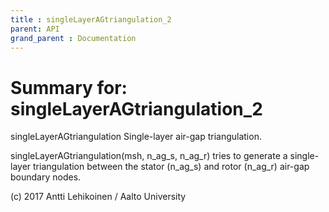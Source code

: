 ```yaml
---
title : singleLayerAGtriangulation_2
parent: API
grand_parent : Documentation
---
```

# Summary for: **singleLayerAGtriangulation_2**

singleLayerAGtriangulation Single-layer air-gap triangulation.

singleLayerAGtriangulation(msh, n_ag_s, n_ag_r) tries to generate a
single-layer triangulation between the stator (n_ag_s) and rotor (n_ag_r)
air-gap boundary nodes.

(c) 2017 Antti Lehikoinen / Aalto University

